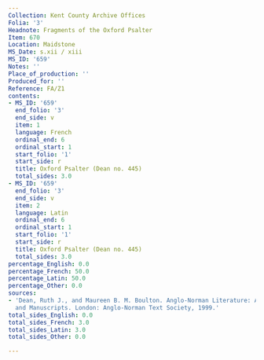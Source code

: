```yaml
---
Collection: Kent County Archive Offices
Folia: '3'
Headnote: Fragments of the Oxford Psalter
Item: 670
Location: Maidstone
MS_Date: s.xii / xiii
MS_ID: '659'
Notes: ''
Place_of_production: ''
Produced_for: ''
Reference: FA/Z1
contents:
- MS_ID: '659'
  end_folio: '3'
  end_side: v
  item: 1
  language: French
  ordinal_end: 6
  ordinal_start: 1
  start_folio: '1'
  start_side: r
  title: Oxford Psalter (Dean no. 445)
  total_sides: 3.0
- MS_ID: '659'
  end_folio: '3'
  end_side: v
  item: 2
  language: Latin
  ordinal_end: 6
  ordinal_start: 1
  start_folio: '1'
  start_side: r
  title: Oxford Psalter (Dean no. 445)
  total_sides: 3.0
percentage_English: 0.0
percentage_French: 50.0
percentage_Latin: 50.0
percentage_Other: 0.0
sources:
- 'Dean, Ruth J., and Maureen B. M. Boulton. Anglo-Norman Literature: A Guide to Texts
  and Manuscripts. London: Anglo-Norman Text Society, 1999.'
total_sides_English: 0.0
total_sides_French: 3.0
total_sides_Latin: 3.0
total_sides_Other: 0.0

---
```

